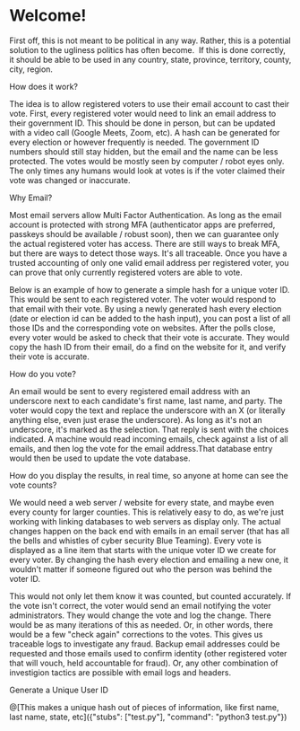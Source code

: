 # Welcome!

First off, this is not meant to be political in any way. Rather, this is a potential solution to the ugliness politics has often become. 
If this is done correctly, it should be able to be used in any country, state, province, territory, county, city, region. 

How does it work?

The idea is to allow registered voters to use their email account to cast their vote. First, every registered voter would need to link an email address 
to their government ID. This should be done in person, but can be updated with a video call (Google Meets, Zoom, etc). A hash can be generated for every 
election or however frequently is needed. The government ID numbers should still stay hidden, but the email and the name can be less protected. The votes 
would be mostly seen by computer / robot eyes only. The only times any humans would look at votes is if the voter claimed their vote was changed or inaccurate.

Why Email?

Most email servers allow Multi Factor Authentication. As long as the email account is protected with strong MFA (authenticator apps are preferred, passkeys 
should be available / robust soon), then we can guarantee only the actual registered voter has access. There are still ways to break MFA, but there are ways to
detect those ways. It's all traceable. Once you have a trusted accounting of only one valid email address per registered voter, you can prove that only currently 
registered voters are able to vote. 

Below is an example of how to generate a simple hash for a unique voter ID. This would be sent to each registered voter. The voter would respond to that email with their
vote. By using a newly generated hash every election (date or election id can be added to the hash input), you can post a list of all those IDs and the corresponding
vote on websites. After the polls close, every voter would be asked to check that their vote is accurate. They would copy the hash ID from their email, do a find
on the website for it, and verify their vote is accurate. 

How do you vote?

An email would be sent to every registered email address with an underscore next to each candidate's first name, last name, and party. The voter would copy the 
text and replace the underscore with an X (or literally anything else, even just erase the underscore). As long as it's not an underscore, it's marked as the 
selection. That reply is sent with the choices indicated. A machine would read incoming emails, check against a list of all emails, and then log the vote for 
the email address.That database entry would then be used to update the vote database. 

How do you display the results, in real time, so anyone at home can see the vote counts?

We would need a web server / website for every state, and maybe even every county for larger counties. This is relatively easy to do, as we're just working with
linking databases to web servers as display only. The actual changes happen on the back end with emails in an email server (that has all the bells and whistles
of cyber security Blue Teaming). Every vote is displayed as a line item that starts with the unique voter ID we create for every voter. By changing the hash 
every election and emailing a new one, it wouldn't matter if someone figured out who the person was behind the voter ID. 

This would not only let them know it was counted, but counted accurately. If the vote isn't correct, the
voter would send an email notifying the voter administrators. They would change the vote and log the change. There would be as many iterations of this as needed.
Or, in other words, there would be a few "check again" corrections to the votes. This gives us traceable logs to investigate any fraud. Backup email addresses could 
be requested and those emails used to confirm identity (other registered voter that will vouch, held accountable for fraud). Or, any other combination of investigion
tactics are possible with email logs and headers.

Generate a Unique User ID

@[This makes a unique hash out of pieces of information, like first name, last name, state, etc]({"stubs": ["test.py"], "command": "python3 test.py"})

